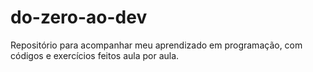 # do-zero-ao-dev
Repositório para acompanhar meu aprendizado em programação, com códigos e exercícios feitos aula por aula.
